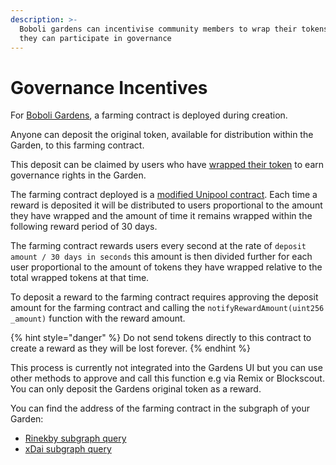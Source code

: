 ```yaml
---
description: >-
  Boboli gardens can incentivise community members to wrap their tokens so that
  they can participate in governance
---
```


# Governance Incentives

For [Boboli Gardens](../background/garden-modes.md#boboli-gardens), a farming contract is deployed during creation. 

Anyone can deposit the original token, available for distribution within the Garden, to this farming contract.

This deposit can be claimed by users who have [wrapped their token](../actions-for-community-members/wrap-your-tokens.md) to earn governance rights in the Garden.

The farming contract deployed is a [modified Unipool contract](https://github.com/1Hive/unipool/blob/master/contracts/Unipool.sol). Each time a reward is deposited it will be distributed to users proportional to the amount they have wrapped and the amount of time it remains wrapped within the following reward period of 30 days. 

The farming contract rewards users every second at the rate of `deposit amount / 30 days in seconds` this amount is then divided further for each user proportional to the amount of tokens they have wrapped relative to the total wrapped tokens at that time. 

To deposit a reward to the farming contract requires approving the deposit amount for the farming contract and calling the `notifyRewardAmount(uint256 _amount)` function with the reward amount. 

{% hint style="danger" %}
Do not send tokens directly to this contract to create a reward as they will be lost forever. 
{% endhint %}

This process is currently not integrated into the Gardens UI but you can use other methods to approve and call this function e.g via Remix or Blockscout. You can only deposit the Gardens original token as a reward.

You can find the address of the farming contract in the subgraph of your Garden:

* [Rinekby subgraph query](https://thegraph.com/legacy-explorer/subgraph/1hive/gardens-rinkeby?query=Farming%20Contract%20Address)
* [xDai subgraph query](https://thegraph.com/legacy-explorer/subgraph/1hive/gardens-xdai?query=Farming%20Contract%20Address)

